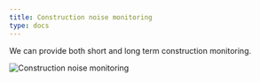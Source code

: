 ```yaml
---
title: Construction noise monitoring
type: docs
---
```


We can provide both short and long term construction monitoring.

![Construction noise monitoring](images/construction-noise.jpg)
